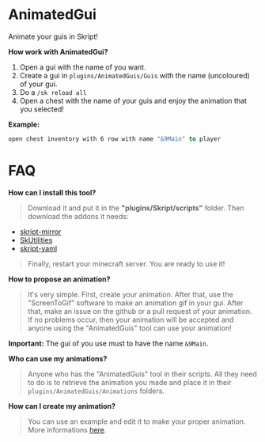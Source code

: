 # AnimatedGui
Animate your guis in Skript!

**How work with AnimatedGui?**

 1) Open a gui with the name of you want.
 2) Create a gui in ``plugins/AnimatedGuis/Guis`` with the name (uncoloured) of your gui.
 3) Do a ``/sk reload all``
 4) Open a chest with the name of your guis and enjoy the animation that you selected!
 
 **Example:**
 ```vb
open chest inventory with 6 row with name "&9Main" to player
```

# FAQ

**How can I install this tool?**

> Download it and put it in the **"plugins/Skript/scripts"** folder. Then download the addons it needs:
 - [skript-mirror](https://github.com/btk5h/skript-mirror/releases)
 - [SkUtilities](https://github.com/tim740/skUtilities/releases)
 - [skript-yaml](https://github.com/Sashie/skript-yaml/releases)
 
> Finally, restart your minecraft server. You are ready to use it!

**How to propose an animation?**

> It's very simple. First, create your animation. After that, use the "ScreenToGif" software to make an animation gif in your gui. After that, make an issue on the github or a pull request of your animation. If no problems occur, then your animation will be accepted and anyone using the "AnimatedGuis" tool can use your animation!

**Important:** The gui of you use must to have the name ``&9Main``.

**Who can use my animations?**

> Anyone who has the "AnimatedGuis" tool in their scripts. All they need to do is to retrieve the animation you made and place it in their ``plugins/AnimatedGuis/Animations`` folders.

**How can I create my animation?**

> You can use an example and edit it to make your proper animation. More informations [here](https://github.com/AlexLew95/AnimatedGui/blob/master/Animations/README.md).
